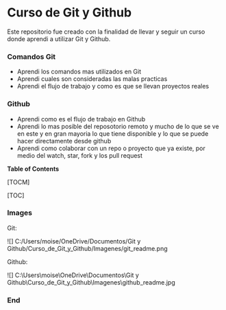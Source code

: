 # Curso de Git y Github

Este repositorio fue creado con la finalidad de llevar y seguir un curso donde aprendi a utilizar Git y Github.

### Comandos Git

- Aprendi los comandos mas utilizados en Git
- Aprendi cuales son consideradas las malas practicas
- Aprendi el flujo de trabajo y como es que se llevan proyectos reales

### Github

- Aprendi como es el flujo de trabajo en Github
- Aprendi lo mas posible del reposotorio remoto y mucho de lo que se ve en este y en gran mayoria lo que tiene disponible y lo que se puede hacer directamente desde github
- Aprendi como colaborar con un repo o proyecto que ya existe, por medio del watch, star, fork y los pull request

**Table of Contents**

[TOCM]

[TOC]

### Images

Git:

![]
C:/Users/moise/OneDrive/Documentos/Git y Github/Curso_de_Git_y_Github/Imagenes/git_readme.png

Github:

![]
C:\Users\moise\OneDrive\Documentos\Git y Github\Curso_de_Git_y_Github\Imagenes\github_readme.jpg

### End